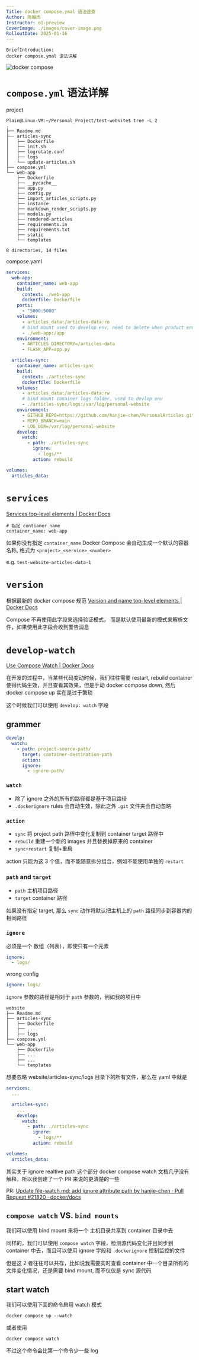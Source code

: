 ```yaml
---
Title: docker compose.ymal 语法速查
Author: 陈翰杰
Instructor: o1-preview
CoverImage: ./images/cover-image.png
RolloutDate: 2025-01-16
---
```


```
BriefIntroduction: 
docker compose.ymal 语法详解
```

<!-- split -->

![docker compose](./images/cover-image.png)

# `compose.yml` 语法详解

project

```shell
Plain@Linux-VM:~/Personal_Project/test-website$ tree -L 2
.
├── Readme.md
├── articles-sync
│   ├── Dockerfile
│   ├── init.sh
│   ├── logrotate.conf
│   ├── logs
│   └── update-articles.sh
├── compose.yml
└── web-app
    ├── Dockerfile
    ├── __pycache__
    ├── app.py
    ├── config.py
    ├── import_articles_scripts.py
    ├── instance
    ├── markdown_render_scripts.py
    ├── models.py
    ├── rendered-articles
    ├── requirements.in
    ├── requirements.txt
    ├── static
    └── templates

8 directories, 14 files
```

compose.yaml

```yaml
services:
  web-app:
    container_name: web-app
    build:
      context: ./web-app
      dockerfile: Dockerfile
    ports:
      - "5000:5000"
    volumes:
      - articles_data:/articles-data:ro
      # bind mount used to develop env, need to delete when product env
      - ./web-app:/app
    environment:
      - ARTICLES_DIRECTORY=/articles-data
      - FLASK_APP=app.py

  articles-sync:
    container_name: articles-sync
    build:
      context: ./articles-sync
      dockerfile: Dockerfile
    volumes:
      - articles_data:/articles-data:rw
      # bind mount conainer logs folder, used to devlop env
      - ./articles-sync/logs:/var/log/personal-website
    environment:
      - GITHUB_REPO=https://github.com/hanjie-chen/PersonalArticles.git
      - REPO_BRANCH=main
      - LOG_DIR=/var/log/personal-website
    develop:
      watch:
        - path: ./articles-sync
          ignore:
            - logs/**
          action: rebuild

volumes:
  articles_data:
```

# `services`

[Services top-level elements | Docker Docs](https://docs.docker.com/reference/compose-file/services/)

```
# 指定 contianer name
container_name: web-app
```

如果你没有指定 `container_name` Docker Compose 会自动生成一个默认的容器名称, 格式为 `<project>_<service>_<number>`

e.g. `test-website-articles-data-1 `

# `version`

根据最新的 docker compose 规范 [Version and name top-level elements | Docker Docs](https://docs.docker.com/reference/compose-file/version-and-name/)

Compose 不再使用此字段来选择验证模式， 而是默认使用最新的模式来解析文件，如果使用此字段会收到警告消息

# `develop-watch`

[Use Compose Watch | Docker Docs](https://docs.docker.com/compose/how-tos/file-watch/)

在开发的过程中，当某些代码变动时候，我们往往需要 restart, rebuild container 使得代码生效，并且查看其效果，但是手动 docker compose down, 然后 docker compose up 实在是过于繁琐

这个时候我们可以使用 `develop: watch` 字段

## grammer

```yaml
develp:
  watch:
    - path: project-source-path/
      target: container-destination-path
      action: 
      ignore:
        - ignore-path/
```

### `watch`

- 除了 ignore 之外的所有的路径都是基于项目路径
- `.dockerignore` rules 会自动生效，除此之外 `.git` 文件夹会自动忽略

### `action`

- `sync` 将 project path 路径中变化复制到 container target 路径中
- `rebuild` 重建一个新的 images 并且替换掉原来的 container
- `sync+restart` 复制+重启

action 只能为这 3 个值，而不能随意拆分组合，例如不能使用单独的 `restart` 

### `path` and  `target`

- `path` 主机项目路径
- `target` container 路径

如果没有指定 target, 那么 `sync` 动作将默认把主机上的 `path` 路径同步到容器内的相同路径

### `ignore`

必须是一个 数组（列表），即使只有一个元素

```yaml
ignore:
  - logs/
```

wrong config

```yaml
ignore: logs/
```

`ignore` 参数的路径是相对于 `path` 参数的，例如我的项目中

```shell
website
├── Readme.md
├── articles-sync
│   ├── Dockerfile
│   ├── ...
│   ├── logs
├── compose.yml
└── web-app
    ├── Dockerfile
    ├── ...
    ├── ...
    └── templates
```

想要忽略 website/articles-sync/logs 目录下的所有文件，那么在 yaml 中就是

```yaml
services:
  ...

  articles-sync:
    ...
    develop:
      watch:
        - path: ./articles-sync
          ignore:
            - logs/**
          action: rebuild

volumes:
  articles_data:
```

其实关于 ignore realtive path 这个部分 docker compose watch 文档几乎没有解释，所以我创建了一个 PR 来说的更清楚的一些

PR: [Update file-watch.md: add ignore attribute path by hanjie-chen · Pull Request #21820 · docker/docs](https://github.com/docker/docs/pull/21820)

## `compose watch` VS. `bind mounts`

我们可以使用 bind mount 来将一个 主机目录共享到 container 目录中去

同样的，我们可以使用 `compose watch` 字段，检测源代码变化并且同步到 container 中去，而且可以使用 ignore 字段和 `.dockerignore` 控制监控的文件

但是这 2 者往往可以共存，比如说我需要实时查看 container 中一个目录所有的文件变化情况，还是需要 bind mount, 而不仅仅是 sync 源代码

## start watch

我们可以使用下面的命令启用 watch 模式

```shell
docker compose up --watch
```

或者使用

```shell
docker compose watch
```

不过这个命令会比第一个命令少一些 log

